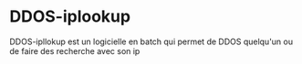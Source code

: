 # DDOS-iplookup
DDOS-ipllokup est un logicielle en batch qui permet de DDOS quelqu'un ou de faire des recherche avec son ip
